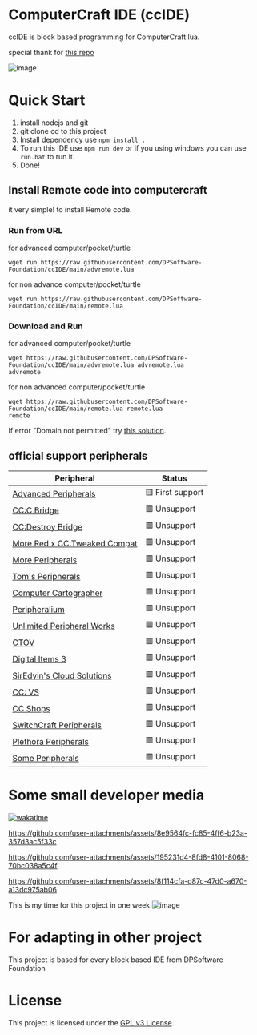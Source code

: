 # ComputerCraft IDE (ccIDE)
ccIDE is block based programming for ComputerCraft lua.

special thank for [this repo](https://github.com/Mirka1405/ccblockly)

![image](https://github.com/user-attachments/assets/599c9ebe-66ca-445d-94da-4216cb57e918)

# Quick Start
1. install nodejs and git
2. git clone cd to this project 
3. Install dependency use `npm install .`
4. To run this IDE use `npm run dev` or if you using windows you can use `run.bat` to run it.
5. Done!

## Install Remote code into computercraft
it very simple! to install Remote code.
### Run from URL
for advanced computer/pocket/turtle
```
wget run https://raw.githubusercontent.com/DPSoftware-Foundation/ccIDE/main/advremote.lua
```
for non advance computer/pocket/turtle
```
wget run https://raw.githubusercontent.com/DPSoftware-Foundation/ccIDE/main/remote.lua
```
### Download and Run
for advanced computer/pocket/turtle
```
wget https://raw.githubusercontent.com/DPSoftware-Foundation/ccIDE/main/advremote.lua advremote.lua
advremote
```
for non advanced computer/pocket/turtle
```
wget https://raw.githubusercontent.com/DPSoftware-Foundation/ccIDE/main/remote.lua remote.lua
remote
```
If error "Domain not permitted" try [this solution](https://github.com/cc-tweaked/CC-Tweaked/discussions/626#discussioncomment-241924).

## official support peripherals
| Peripheral | Status 
|------------|--------
|[Advanced Peripherals](https://www.curseforge.com/minecraft/mc-mods/advanced-peripherals) | 🟨 First support
|[CC:C Bridge](https://www.curseforge.com/minecraft/mc-mods/cccbridge) | 🟥 Unsupport
|[CC:Destroy Bridge](https://www.curseforge.com/minecraft/mc-mods/ccdbridge) | 🟥 Unsupport
|[More Red x CC:Tweaked Compat](https://www.curseforge.com/minecraft/mc-mods/more-red-x-cc-tweaked-compat) | 🟥 Unsupport
|[More Peripherals](https://www.curseforge.com/minecraft/mc-mods/more-peripherals) | 🟥 Unsupport
|[Tom's Peripherals](https://www.curseforge.com/minecraft/mc-mods/toms-peripherals) | 🟥 Unsupport
|[Computer Cartographer](https://modrinth.com/mod/computer-cartographer) | 🟥 Unsupport
|[Peripheralium](https://modrinth.com/mod/peripheralium) | 🟥 Unsupport
|[Unlimited Peripheral Works](https://modrinth.com/mod/unlimitedperipheralworks) | 🟥 Unsupport
|[CTOV](https://modrinth.com/datapack/ctov-advanced-peripheral-compat) | 🟥 Unsupport
|[Digital Items 3](https://modrinth.com/mod/digital-items-3) | 🟥 Unsupport
|[SirEdvin's Cloud Solutions](https://modrinth.com/mod/cloud-solutions) | 🟥 Unsupport
|[CC: VS](https://modrinth.com/mod/cc-vs) | 🟥 Unsupport
|[CC Shops](https://modrinth.com/mod/cc-shops) | 🟥 Unsupport
|[SwitchCraft Peripherals](https://www.curseforge.com/minecraft/mc-mods/sc-peripherals) | 🟥 Unsupport
|[Plethora Peripherals](https://www.curseforge.com/minecraft/mc-mods/plethora-peripherals) | 🟥 Unsupport
|[Some Peripherals](https://modrinth.com/mod/some-peripherals) | 🟥 Unsupport

# Some small developer media
[![wakatime](https://wakatime.com/badge/user/0e729f00-081a-41e0-ab17-b9ac6abfc334/project/e9e0d6a6-dfaf-46d0-bb77-e1f7127e7fb4.svg)](https://wakatime.com/badge/user/0e729f00-081a-41e0-ab17-b9ac6abfc334/project/e9e0d6a6-dfaf-46d0-bb77-e1f7127e7fb4)

https://github.com/user-attachments/assets/8e9564fc-fc85-4ff6-b23a-357d3ac5f33c

https://github.com/user-attachments/assets/195231d4-8fd8-4101-8068-70bc038a5c4f

https://github.com/user-attachments/assets/8f114cfa-d87c-47d0-a670-a13dc975ab06

This is my time for this project in one week
![image](https://github.com/user-attachments/assets/d2c8ec6e-25b4-45e4-9f72-a7fb4b8906d1)


# For adapting in other project
This project is based for every block based IDE from DPSoftware Foundation

# License 
This project is licensed under the [GPL v3 License](https://github.com/DPSoftware-Foundation/ccIDE/blob/main/LICENSE).
